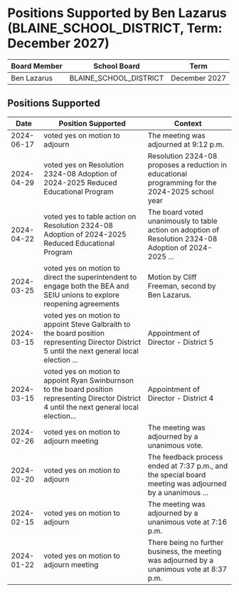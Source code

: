 # Positions Supported by Ben Lazarus (BLAINE_SCHOOL_DISTRICT, Term: December 2027)

| Board Member | School Board | Term |
|--------------|--------------|------|
| Ben Lazarus | BLAINE_SCHOOL_DISTRICT | December 2027 |

## Positions Supported

| Date       | Position Supported           | Context            |
|------------|------------------------------|--------------------|
| 2024-06-17 | voted yes on motion to adjourn | The meeting was adjourned at 9:12 p.m. |
| 2024-04-29 | voted yes on Resolution 2324-08 Adoption of 2024-2025 Reduced Educational Program | Resolution 2324-08 proposes a reduction in educational programming for the 2024-2025 school year |
| 2024-04-22 | voted yes to table action on Resolution 2324-08 Adoption of 2024-2025 Reduced Educational Program | The board voted unanimously to table action on adoption of Resolution 2324-08 Adoption of 2024-2025 ... |
| 2024-03-25 | voted yes on motion to direct the superintendent to engage both the BEA and SEIU unions to explore reopening agreements | Motion by Cliff Freeman, second by Ben Lazarus. |
| 2024-03-15 | voted yes on motion to appoint Steve Galbraith to the board position representing Director District 5 until the next general local election ... | Appointment of Director - District 5 |
| 2024-03-15 | voted yes on motion to appoint Ryan Swinburnson to the board position representing Director District 4 until the next general local election... | Appointment of Director - District 4 |
| 2024-02-26 | voted yes on motion to adjourn meeting | The meeting was adjourned by a unanimous vote. |
| 2024-02-20 | voted yes on motion to adjourn | The feedback process ended at 7:37 p.m., and the special board meeting was adjourned by a unanimous ... |
| 2024-02-15 | voted yes on motion to adjourn | The meeting was adjourned by a unanimous vote at 7:16 p.m. |
| 2024-01-22 | voted yes on motion to adjourn meeting | There being no further business, the meeting was adjourned by a unanimous vote at 8:37 p.m. |

